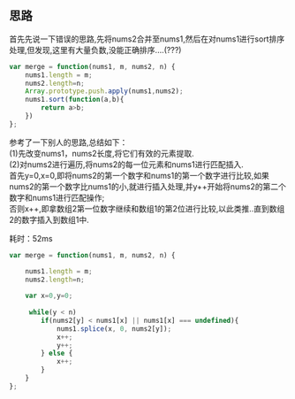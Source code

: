 
## 思路

首先先说一下错误的思路,先将nums2合并至nums1,然后在对nums1进行sort排序处理,但发现,这里有大量负数,没能正确排序....(???)<br>
```javascript
var merge = function(nums1, m, nums2, n) {
    nums1.length = m;
    nums2.length=n;
    Array.prototype.push.apply(nums1,nums2);
    nums1.sort(function(a,b){
        return a>b;
    })
};
```

参考了一下别人的思路,总结如下：<br>
(1)先改变nums1，nums2长度,将它们有效的元素提取.<br>
(2)对nums2进行遍历,将nums2的每一位元素和nums1进行匹配插入.<br>
   首先y=0,x=0,即将nums2的第一个数字和nums1的第一个数字进行比较,如果nums2的第一个数字比nums1的小,就进行插入处理,并y++开始将nums2的第二个数字和nums1进行匹配操作;<br>
   否则x++,即拿数组2第一位数字继续和数组1的第2位进行比较,以此类推..直到数组2的数字插入到数组1中.<br>
   
耗时：52ms<br>

```javascript
var merge = function(nums1, m, nums2, n) {

    nums1.length = m;
    nums2.length=n;
    
    var x=0,y=0;
    
     while(y < n)
        if(nums2[y] < nums1[x] || nums1[x] === undefined){
            nums1.splice(x, 0, nums2[y]);
            x++;
            y++;    
        } else {
            x++;
        }
    }   
};
```
